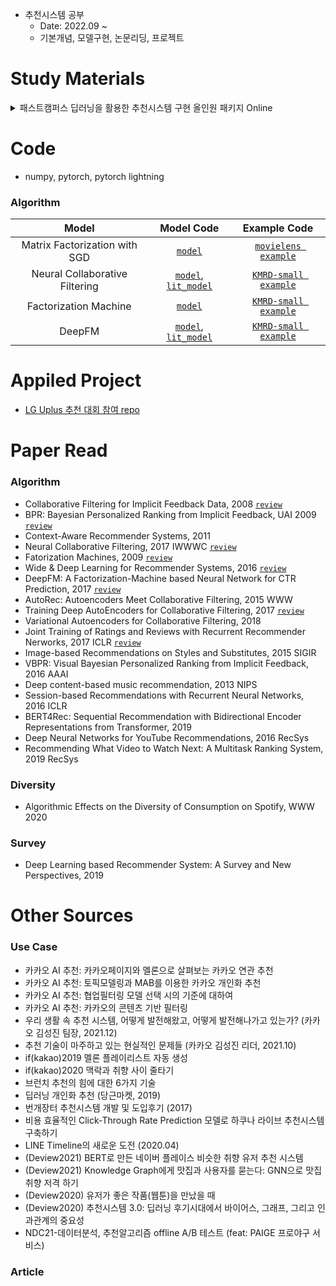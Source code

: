 - 추천시스템 공부
  - Date: 2022.09 ~
  - 기본개념, 모델구현, 논문리딩, 프로젝트

# Study Materials

<details>
<summary>패스트캠퍼스 딥러닝을 활용한 추천시스템 구현 올인원 패키지 Online</summary>
<div markdown="1">

- data
  - MovieLens(small)
  - KMRD(small)
  - Netflix
- 이론 (summary)
  - [content-based filtering](./fastcampus_lecture/summary/contents_based_filtering.md)
  - [neighborhood-based collaborative filtering](./fastcampus_lecture/summary/neighborhood_based_collaborative_filtering.md)
  - [model-based filtering](./fastcampus_lecture/summary/model_based_filtering.md)
  - [hybrid recommender system](./fastcampus_lecture/summary/hybrid_recommender_system.md)
  - [contextual aware recommender system](./fastcampus_lecture/summary/contextual_aware_recommender_system.md)
  - [evaluation metric](./fastcampus_lecture/summary/evaluation_metric.md)
- 실습 (code)
  - [movielens EDA](./fastcampus_lecture/notebook/00_movielens_eda.ipynb)
  - [movielens simple model](./fastcampus_lecture/notebook/01_movielens_simple_model.ipynb)
  - [movielens content-based filtering: TFIDF](./fastcampus_lecture/notebook/02_movielens_contents_based_filtering_TFIDF.ipynb)
  - [movielens neighborhood-based collaborative filtering](./fastcampus_lecture/notebook/03_movielens_neighborhood_based_collaborative_filtering.ipynb)
  - [movielens matrix factorization: svd](./fastcampus_lecture/notebook/04_movielens_matrix_factorization_svd.ipynb)
  - [KMRD, Netflix EDA](./fastcampus_lecture/notebook/05_KMRD_netflix_eda.ipynb)

</div>
</details>

# Code

- numpy, pytorch, pytorch lightning

### Algorithm

|             Model              |                                      Model Code                                      |                           Example Code                           |
| :----------------------------: | :----------------------------------------------------------------------------------: | :--------------------------------------------------------------: |
| Matrix Factorization with SGD  |                             [`model`](./src/model/MF.py)                             | [`movielens example`](./notebook/example_MF_SGD_movielens.ipynb) |
| Neural Collaborative Filtering |    [`model`](./src/model/NCF.py), [`lit_model`](./src/lit_model/NCF_lit_model.py)    |             [`KMRD-small example`](./src/run_NCF.py)             |
|     Factorization Machine      |                             [`model`](./src/model/FM.py)                             |  [`KMRD-small example`](./notebook/example_FM_KMRD_small.ipynb)  |
|             DeepFM             | [`model`](./src/model/DeepFM.py), [`lit_model`](./src/lit_model/DeepFM_lit_model.py) |           [`KMRD-small example`](./src/run_DeepFM.py)            |

# Appiled Project

- [LG Uplus 추천 대회 참여 repo](https://github.com/minsoo9506/lg-uplus-RecSys-competition)

# Paper Read

### Algorithm

- Collaborative Filtering for Implicit Feedback Data, 2008 [`review`](./paper_review/Collaborative%20Filtering%20for%20Implicit%20Feedback%20Data.md)
- BPR: Bayesian Personalized Ranking from Implicit Feedback, UAI 2009 [`review`](./paper_review/BPR%3A%20Bayesian%20Personalized%20Ranking%20from%20Implicit%20Feedback.md)
- Context-Aware Recommender Systems, 2011
- Neural Collaborative Filtering, 2017 IWWWC [`review`](./paper_review/Neural%20Collaborative%20Filtering.md)
- Fatorization Machines, 2009 [`review`](./paper_review/Factorization%20Machines.md)
- Wide & Deep Learning for Recommender Systems, 2016 [`review`](./paper_review/Wide%20%26%20Deep%20Learning%20for%20Recommender%20Systems.md)
- DeepFM: A Factorization-Machine based Neural Network for CTR Prediction, 2017 [`review`](./paper_review/DeepFM%3A%20A%20Factorization-Machine%20based%20Neural%20Network%20for%20CTR%20Prediction.md)
- AutoRec: Autoencoders Meet Collaborative Filtering, 2015 WWW
- Training Deep AutoEncoders for Collaborative Filtering, 2017 [`review`](./paper_review/Training%20Deep%20AutoEncoders%20for%20Collaborative%20Filtering.md)
- Variational Autoencoders for Collaborative Filtering, 2018
- Joint Training of Ratings and Reviews with Recurrent Recommender Nerworks, 2017 ICLR [`review`](./paper_review/Joint%20Training%20of%20Ratings%20and%20Reviews%20with%20Recurrent%20Recommender%20Nerworks.md)
- Image-based Recommendations on Styles and Substitutes, 2015 SIGIR
- VBPR: Visual Bayesian Personalized Ranking from Implicit Feedback, 2016 AAAI
- Deep content-based music recommendation, 2013 NIPS
- Session-based Recommendations with Recurrent Neural Networks, 2016 ICLR
- BERT4Rec: Sequential Recommendation with Bidirectional Encoder Representations from Transformer, 2019
- Deep Neural Networks for YouTube Recommendations, 2016 RecSys
- Recommending What Video to Watch Next: A Multitask Ranking System, 2019 RecSys

### Diversity

- Algorithmic Effects on the Diversity of Consumption on Spotify, WWW 2020

### Survey

- Deep Learning based Recommender System: A Survey and New Perspectives, 2019

# Other Sources

### Use Case

- 카카오 AI 추천: 카카오페이지와 멜론으로 살펴보는 카카오 연관 추천
- 카카오 AI 추천: 토픽모델링과 MAB를 이용한 카카오 개인화 추천
- 카카오 AI 추천: 협업필터링 모델 선택 시의 기준에 대하여
- 카카오 AI 추천: 카카오의 콘텐츠 기반 필터링
- 우리 생활 속 추천 시스템, 어떻게 발전해왔고, 어떻게 발전해나가고 있는가? (카카오 김성진 팀장, 2021.12)
- 추천 기술이 마주하고 있는 현실적인 문제들 (카카오 김성진 리더, 2021.10)
- if(kakao)2019 멜론 플레이리스트 자동 생성
- if(kakao)2020 맥락과 취향 사이 줄타기
- 브런치 추천의 힘에 대한 6가지 기술
- 딥러닝 개인화 추천 (당근마켓, 2019)
- 번개장터 추천시스템 개발 및 도입후기 (2017)
- 비용 효율적인 Click-Through Rate Prediction 모델로 하쿠나 라이브 추천시스템 구축하기
- LINE Timeline의 새로운 도전 (2020.04)
- (Deview2021) BERT로 만든 네이버 플레이스 비슷한 취향 유저 추천 시스템
- (Deview2021) Knowledge Graph에게 맛집과 사용자를 묻는다: GNN으로 맛집 취향 저격 하기
- (Deview2020) 유저가 좋은 작품(웹툰)을 만났을 때
- (Deview2020) 추천시스템 3.0: 딥러닝 후기시대에서 바이어스, 그래프, 그리고 인과관계의 중요성
- NDC21-데이터분석, 추천알고리즘 offline A/B 테스트 (feat: PAIGE 프로야구 서비스)

### Article

